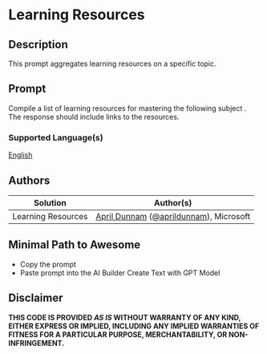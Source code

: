 # Learning Resources

## Description

This prompt aggregates learning resources on a specific topic.

## Prompt

Compile a list of learning resources for mastering the following subject <text> . The response should include links to the resources.

### Supported Language(s)

[English](./en-us/prompt.md)

## Authors

Solution|Author(s)
--------|---------
Learning Resources | [April Dunnam](https://github.com/aprildunnam) ([@aprildunnam](https://twitter.com/aprildunnam)), Microsoft

## Minimal Path to Awesome

* Copy the prompt
* Paste prompt into the AI Builder Create Text with GPT Model

## Disclaimer

**THIS CODE IS PROVIDED *AS IS* WITHOUT WARRANTY OF ANY KIND, EITHER EXPRESS OR IMPLIED, INCLUDING ANY IMPLIED WARRANTIES OF FITNESS FOR A PARTICULAR PURPOSE, MERCHANTABILITY, OR NON-INFRINGEMENT.**
